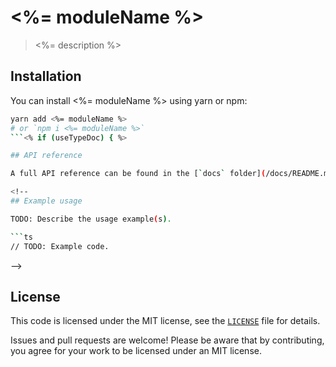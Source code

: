# <%= moduleName %>

> <%= description %>

<!-- TODO: A longer introduction to the module. -->

## Installation

You can install <%= moduleName %> using yarn or npm:

```sh
yarn add <%= moduleName %>
# or `npm i <%= moduleName %>`
```<% if (useTypeDoc) { %>

## API reference

A full API reference can be found in the [`docs` folder](/docs/README.md).<% } %>

<!--
## Example usage

TODO: Describe the usage example(s).

```ts
// TODO: Example code.
```
-->

## License

This code is licensed under the MIT license, see the [`LICENSE`](LICENSE) file for details.

Issues and pull requests are welcome! Please be aware that by contributing, you agree for your work to be licensed under an MIT license.
